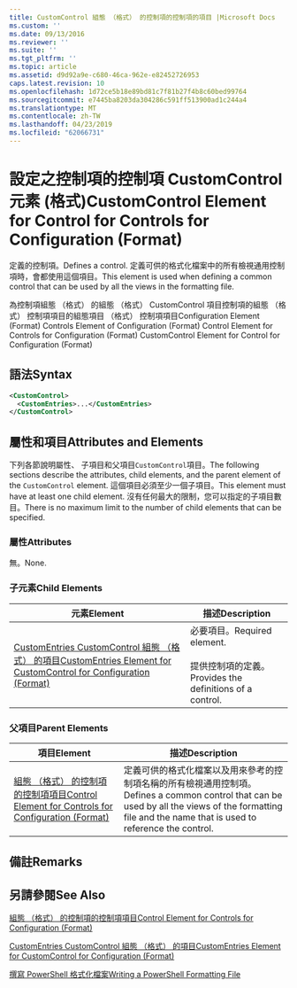 ```yaml
---
title: CustomControl 組態 （格式） 的控制項的控制項的項目 |Microsoft Docs
ms.custom: ''
ms.date: 09/13/2016
ms.reviewer: ''
ms.suite: ''
ms.tgt_pltfrm: ''
ms.topic: article
ms.assetid: d9d92a9e-c680-46ca-962e-e82452726953
caps.latest.revision: 10
ms.openlocfilehash: 1d72ce5b18e89bd81c7f81b27f4b8c60bed99764
ms.sourcegitcommit: e7445ba8203da304286c591ff513900ad1c244a4
ms.translationtype: MT
ms.contentlocale: zh-TW
ms.lasthandoff: 04/23/2019
ms.locfileid: "62066731"
---
```

# <a name="customcontrol-element-for-control-for-controls-for-configuration-format"></a><span data-ttu-id="69892-102">設定之控制項的控制項 CustomControl 元素 (格式)</span><span class="sxs-lookup"><span data-stu-id="69892-102">CustomControl Element for Control for Controls for Configuration (Format)</span></span>

<span data-ttu-id="69892-103">定義的控制項。</span><span class="sxs-lookup"><span data-stu-id="69892-103">Defines a control.</span></span> <span data-ttu-id="69892-104">定義可供的格式化檔案中的所有檢視通用控制項時，會都使用這個項目。</span><span class="sxs-lookup"><span data-stu-id="69892-104">This element is used when defining a common control that can be used by all the views in the formatting file.</span></span>

<span data-ttu-id="69892-105">為控制項組態 （格式） 的組態 （格式） CustomControl 項目控制項的組態 （格式） 控制項項目的組態項目 （格式） 控制項項目</span><span class="sxs-lookup"><span data-stu-id="69892-105">Configuration Element (Format) Controls Element of Configuration (Format) Control Element for Controls for Configuration (Format) CustomControl Element for Control for Configuration (Format)</span></span>

## <a name="syntax"></a><span data-ttu-id="69892-106">語法</span><span class="sxs-lookup"><span data-stu-id="69892-106">Syntax</span></span>

```xml
<CustomControl>
  <CustomEntries>...</CustomEntries>
</CustomControl>
```

## <a name="attributes-and-elements"></a><span data-ttu-id="69892-107">屬性和項目</span><span class="sxs-lookup"><span data-stu-id="69892-107">Attributes and Elements</span></span>

<span data-ttu-id="69892-108">下列各節說明屬性、 子項目和父項目`CustomControl`項目。</span><span class="sxs-lookup"><span data-stu-id="69892-108">The following sections describe the attributes, child elements, and the parent element of the `CustomControl` element.</span></span> <span data-ttu-id="69892-109">這個項目必須至少一個子項目。</span><span class="sxs-lookup"><span data-stu-id="69892-109">This element must have at least one child element.</span></span> <span data-ttu-id="69892-110">沒有任何最大的限制，您可以指定的子項目數目。</span><span class="sxs-lookup"><span data-stu-id="69892-110">There is no maximum limit to the number of child elements that can be specified.</span></span>

### <a name="attributes"></a><span data-ttu-id="69892-111">屬性</span><span class="sxs-lookup"><span data-stu-id="69892-111">Attributes</span></span>

<span data-ttu-id="69892-112">無。</span><span class="sxs-lookup"><span data-stu-id="69892-112">None.</span></span>

### <a name="child-elements"></a><span data-ttu-id="69892-113">子元素</span><span class="sxs-lookup"><span data-stu-id="69892-113">Child Elements</span></span>

|<span data-ttu-id="69892-114">元素</span><span class="sxs-lookup"><span data-stu-id="69892-114">Element</span></span>|<span data-ttu-id="69892-115">描述</span><span class="sxs-lookup"><span data-stu-id="69892-115">Description</span></span>|
|-------------|-----------------|
|[<span data-ttu-id="69892-116">CustomEntries CustomControl 組態 （格式） 的項目</span><span class="sxs-lookup"><span data-stu-id="69892-116">CustomEntries Element for CustomControl for Configuration (Format)</span></span>](./customentries-element-for-customcontrol-for-controls-for-configuration-format.md)|<span data-ttu-id="69892-117">必要項目。</span><span class="sxs-lookup"><span data-stu-id="69892-117">Required element.</span></span><br /><br /> <span data-ttu-id="69892-118">提供控制項的定義。</span><span class="sxs-lookup"><span data-stu-id="69892-118">Provides the definitions of a control.</span></span>|

### <a name="parent-elements"></a><span data-ttu-id="69892-119">父項目</span><span class="sxs-lookup"><span data-stu-id="69892-119">Parent Elements</span></span>

|<span data-ttu-id="69892-120">項目</span><span class="sxs-lookup"><span data-stu-id="69892-120">Element</span></span>|<span data-ttu-id="69892-121">描述</span><span class="sxs-lookup"><span data-stu-id="69892-121">Description</span></span>|
|-------------|-----------------|
|[<span data-ttu-id="69892-122">組態 （格式） 的控制項的控制項項目</span><span class="sxs-lookup"><span data-stu-id="69892-122">Control Element for Controls for Configuration (Format)</span></span>](./control-element-for-controls-for-configuration-format.md)|<span data-ttu-id="69892-123">定義可供的格式化檔案以及用來參考的控制項名稱的所有檢視通用控制項。</span><span class="sxs-lookup"><span data-stu-id="69892-123">Defines a common control that can be used by all the views of the formatting file and the name that is used to reference the control.</span></span>|

## <a name="remarks"></a><span data-ttu-id="69892-124">備註</span><span class="sxs-lookup"><span data-stu-id="69892-124">Remarks</span></span>

## <a name="see-also"></a><span data-ttu-id="69892-125">另請參閱</span><span class="sxs-lookup"><span data-stu-id="69892-125">See Also</span></span>

[<span data-ttu-id="69892-126">組態 （格式） 的控制項的控制項項目</span><span class="sxs-lookup"><span data-stu-id="69892-126">Control Element for Controls for Configuration (Format)</span></span>](./control-element-for-controls-for-configuration-format.md)

[<span data-ttu-id="69892-127">CustomEntries CustomControl 組態 （格式） 的項目</span><span class="sxs-lookup"><span data-stu-id="69892-127">CustomEntries Element for CustomControl for Configuration (Format)</span></span>](./customentries-element-for-customcontrol-for-controls-for-configuration-format.md)

[<span data-ttu-id="69892-128">撰寫 PowerShell 格式化檔案</span><span class="sxs-lookup"><span data-stu-id="69892-128">Writing a PowerShell Formatting File</span></span>](./writing-a-powershell-formatting-file.md)
